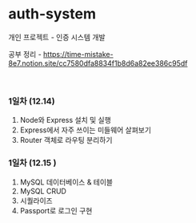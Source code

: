 # auth-system
개인 프로젝트 - 인증 시스템 개발
<br/>

공부 정리 - https://time-mistake-8e7.notion.site/cc7580dfa8834f1b8d6a82ee386c95df

<br/>

### 1일차 (12.14) 
1. Node와 Express 설치 및 실행
2. Express에서 자주 쓰이는 미들웨어 살펴보기 
3. Router 객체로 라우팅 분리하기

### 1일차 (12.15 ) 
1. MySQL 데이터베이스 & 테이블
2. MySQL CRUD
3. 시퀄라이즈
4. Passport로 로그인 구현

